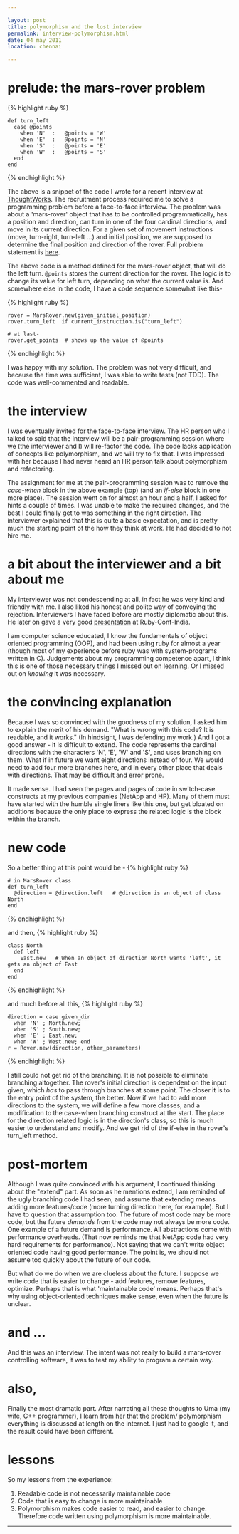 ```yaml
---

layout: post
title: polymorphism and the lost interview
permalink: interview-polymorphism.html
date: 04 may 2011
location: chennai

---
```


# prelude: the mars-rover problem

{% highlight ruby %}

    def turn_left
      case @points
        when 'N'  :   @points = 'W'
        when 'E'  :   @points = 'N'
        when 'S'  :   @points = 'E'
        when 'W'  :   @points = 'S'
      end
    end
    
{% endhighlight %}

The above is a snippet of the code I wrote for a recent interview at [ThoughtWorks](http://thoughtworks.com). The recruitment process required me to solve a programming problem before a face-to-face interview. The problem was about a 'mars-rover' object that has to be controlled programmatically, has a position and direction, can turn in one of the four cardinal directions, and move in its current direction. For a given set of movement instructions (move, turn-right, turn-left ...) and initial position, we are supposed to determine the final position and direction of the rover. Full problem statement is [here](/mars-rover-problem.txt).

The above code is a method defined for the mars-rover object, that will do the left turn. `@points` stores the current direction for the rover. The logic is to change its value for left turn, depending on what the current value is. And somewhere else in the code, I have a code sequence somewhat like this-

{% highlight ruby %}

    rover = MarsRover.new(given_initial_position)
    rover.turn_left  if current_instruction.is("turn_left")
    
    # at last-
    rover.get_points  # shows up the value of @points

{% endhighlight %}

I was happy with my solution. The problem was not very difficult, and because the time was sufficient, I was able to write tests (not TDD). The code was well-commented and readable.

# the interview

I was eventually invited for the face-to-face interview. The HR person who I talked to said that the interview will be a pair-programming session where we (the interviewer and I) will re-factor the code. The code lacks application of concepts like polymorphism, and we will try to fix that. I was impressed with her because I had never heard an HR person talk about polymorphism and refactoring.

The assignment for me at the pair-programming session was to remove the _case-when_ block in the above example (top) (and an _if-else_ block in one more place). The session went on for almost an hour and a half, I asked for hints a couple of times. I was unable to make the required changes, and the best I could finally get to was something in the right direction. The interviewer explained that this is quite a basic expectation, and is pretty much the starting point of the how they think at work. He had decided to not hire me.

# a bit about the interviewer and a bit about me

My interviewer was not condescending at all, in fact he was very kind and friendly with me. I also liked his honest and polite way of conveying the rejection. Interviewers I have faced before are mostly diplomatic about this. He later on gave a very good [presentation](http://vimeo.com/25410417) at Ruby-Conf-India.

I am computer science educated, I know the fundamentals of object oriented programming (OOP), and had been using ruby for almost a year (though most of my experience before ruby was with system-programs written in C). Judgements about my programming competence apart, I think this is one of those necessary things I missed out on learning. Or I missed out on _knowing_ it was necessary.

# the convincing explanation 

Because I was so convinced with the goodness of my solution, I asked him to explain the merit of his demand. "What is wrong with this code? It is readable, and it works." (In hindsight, I was defending my work.) And I got a good answer - it is difficult to extend. The code represents the cardinal directions with the characters 'N', 'E', 'W' and 'S', and uses branching on them. What if in future we want eight directions instead of four. We would need to add four more branches here, and in every other place that deals with directions. That may be difficult and error prone.

It made sense. I had seen the pages and pages of code in switch-case constructs at my previous companies (NetApp and HP). Many of them must have started with the humble single liners like this one, but get bloated on additions because the only place to express the related logic is the block within the branch.

# new code

So a better thing at this point would be  -
{% highlight ruby %}

    # in MarsRover class
    def turn_left
      @direction = @direction.left   # @direction is an object of class North
    end

{% endhighlight %}

and then,
{% highlight ruby %}

    class North
      def left
        East.new   # When an object of direction North wants 'left', it gets an object of East
      end
    end

{% endhighlight %}

and much before all this,
{% highlight ruby %}

    direction = case given_dir
      when 'N' ; North.new;
      when 'S' ; South.new;
      when 'E' ; East.new;
      when 'W' ; West.new; end
    r = Rover.new(direction, other_parameters)

{% endhighlight %}

I still could not get rid of the branching. It is not possible to eliminate branching altogether. The rover's initial direction is dependent on the input given, which _has_ to pass through branches at some point. The closer it is to the entry point of the system, the better. Now if we had to add more directions to the system, we will define a few more classes, and a modification to the case-when branching construct at the start. The place for the direction related logic is in the direction's class, so this is much easier to understand and modify. And we get rid of the if-else in the rover's turn_left method.

# post-mortem 

Although I was quite convinced with his argument, I continued thinking about the "extend" part. As soon as he mentions extend, I am reminded of the ugly branching code I had seen, and assume that extending means adding more features/code (more turning direction here, for example). But I have to question that assumption too. The future of most code may be more code, but the future _demands_ from the code may not always be more code. One example of a future demand is performance. All abstractions come with performance overheads. (That now reminds me that NetApp code had very hard requirements for performance). Not saying that we can't write object oriented code having good performance. The point is, we should not assume too quickly about the future of our code.

But what do we do when we are clueless about the future. I suppose we write code that is easier to change - add features, remove features, optimize. Perhaps that is what 'maintainable code' means. Perhaps that's why using object-oriented techniques make sense, even when the future is unclear.

# and ...

And this was an interview. The intent was not really to build a mars-rover controlling software, it was to test my ability to program a certain way. 

# also,

Finally the most dramatic part. After narrating all these thoughts to Uma (my wife, C++ programmer), I learn from her that the problem/ polymorphism everything is discussed at length on the internet. I just had to google it, and the result could have been different.

# lessons

So my lessons from the experience:

1. Readable code is not necessarily maintainable code
2. Code that is easy to change is more maintainable
3. Polymorphism makes code easier to read, and easier to change. Therefore code written using polymorphism is more maintainable.

-----------
